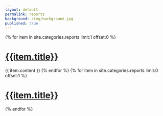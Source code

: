 ```yaml
---
layout: default
permalink: reports
background: /img/background.jpg
published: true
---
```


{% for item in site.categories.reports limit:1 offset:0 %}
<a class="reports" href="{{site.root_dir}}{{item.url}}">
<h1 class="title">
  {{item.title}}
</h1></a>
  {{ item.content }}
{% endfor %}
{% for item in site.categories.reports limit:0 offset:1 %}
<a class="reports" href="{{site.root_dir}}{{item.url}}">
<h1 class="title">
  {{item.title}}
</h1></a>
{% endfor %}